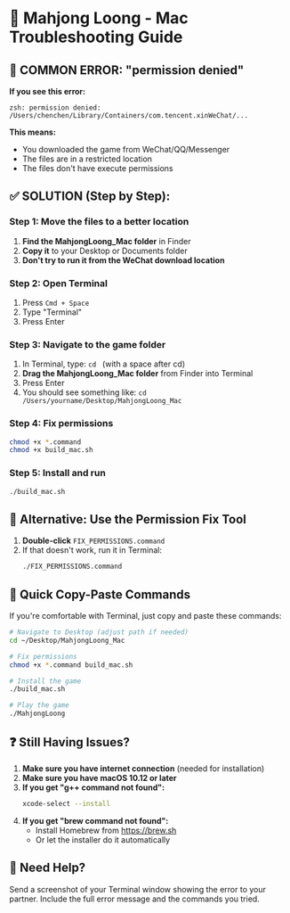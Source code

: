 # 🐉 Mahjong Loong - Mac Troubleshooting Guide

## 🚨 COMMON ERROR: "permission denied"

**If you see this error:**
```
zsh: permission denied: /Users/chenchen/Library/Containers/com.tencent.xinWeChat/...
```

**This means:**
- You downloaded the game from WeChat/QQ/Messenger
- The files are in a restricted location
- The files don't have execute permissions

## ✅ SOLUTION (Step by Step):

### Step 1: Move the files to a better location
1. **Find the MahjongLoong_Mac folder** in Finder
2. **Copy it** to your Desktop or Documents folder
3. **Don't try to run it from the WeChat download location**

### Step 2: Open Terminal
1. Press `Cmd + Space`
2. Type "Terminal"
3. Press Enter

### Step 3: Navigate to the game folder
1. In Terminal, type: `cd ` (with a space after cd)
2. **Drag the MahjongLoong_Mac folder** from Finder into Terminal
3. Press Enter
4. You should see something like: `cd /Users/yourname/Desktop/MahjongLoong_Mac`

### Step 4: Fix permissions
```bash
chmod +x *.command
chmod +x build_mac.sh
```

### Step 5: Install and run
```bash
./build_mac.sh
```

## 🔧 Alternative: Use the Permission Fix Tool

1. **Double-click** `FIX_PERMISSIONS.command`
2. If that doesn't work, run it in Terminal:
   ```bash
   ./FIX_PERMISSIONS.command
   ```

## 🎯 Quick Copy-Paste Commands

If you're comfortable with Terminal, just copy and paste these commands:

```bash
# Navigate to Desktop (adjust path if needed)
cd ~/Desktop/MahjongLoong_Mac

# Fix permissions
chmod +x *.command build_mac.sh

# Install the game
./build_mac.sh

# Play the game
./MahjongLoong
```

## ❓ Still Having Issues?

1. **Make sure you have internet connection** (needed for installation)
2. **Make sure you have macOS 10.12 or later**
3. **If you get "g++ command not found":**
   ```bash
   xcode-select --install
   ```
4. **If you get "brew command not found":**
   - Install Homebrew from https://brew.sh
   - Or let the installer do it automatically

## 📧 Need Help?

Send a screenshot of your Terminal window showing the error to your partner.
Include the full error message and the commands you tried.
